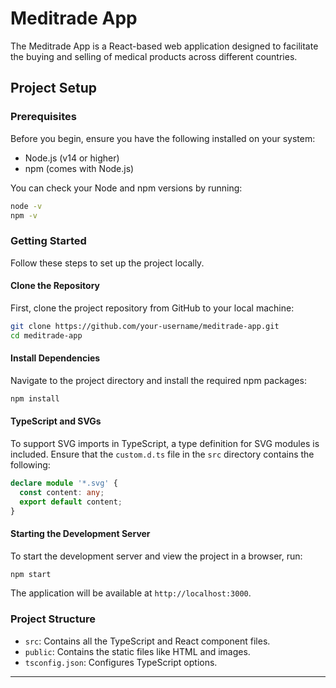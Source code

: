 # Meditrade App

The Meditrade App is a React-based web application designed to facilitate the buying and selling of medical products across different countries. 
## Project Setup

### Prerequisites

Before you begin, ensure you have the following installed on your system:
- Node.js (v14 or higher)
- npm (comes with Node.js)

You can check your Node and npm versions by running:
```bash
node -v
npm -v
```

### Getting Started

Follow these steps to set up the project locally.

#### Clone the Repository

First, clone the project repository from GitHub to your local machine:

```bash
git clone https://github.com/your-username/meditrade-app.git
cd meditrade-app
```

#### Install Dependencies

Navigate to the project directory and install the required npm packages:

```bash
npm install
```

#### TypeScript and SVGs

To support SVG imports in TypeScript, a type definition for SVG modules is included. Ensure that the `custom.d.ts` file in the `src` directory contains the following:

```typescript
declare module '*.svg' {
  const content: any;
  export default content;
}
```

#### Starting the Development Server

To start the development server and view the project in a browser, run:

```bash
npm start
```

The application will be available at `http://localhost:3000`.

### Project Structure

- `src`: Contains all the TypeScript and React component files.
- `public`: Contains the static files like HTML and images.
- `tsconfig.json`: Configures TypeScript options.

---

